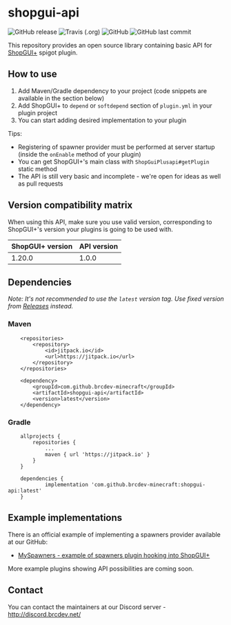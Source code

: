 # shopgui-api 
![GitHub release](https://img.shields.io/github/release/brcdev-minecraft/shopgui-api)
![Travis (.org)](https://img.shields.io/travis/brcdev-minecraft/shopgui-api)
![GitHub](https://img.shields.io/github/license/brcdev-minecraft/shopgui-api)
![GitHub last commit](https://img.shields.io/github/last-commit/brcdev-minecraft/shopgui-api)

This repository provides an open source library containing basic API for [ShopGUI+](https://www.spigotmc.org/resources/shopgui-1-7-1-14.6515/) spigot plugin.

## How to use
1. Add Maven/Gradle dependency to your project (code snippets are available in the section below)
2. Add ShopGUI+ to `depend` or `softdepend` section of `plugin.yml` in your plugin project
3. You can start adding desired implementation to your plugin

Tips:
* Registering of spawner provider must be performed at server startup (inside the `onEnable` method of your plugin)
* You can get ShopGUI+'s main class with `ShopGuiPlusapi#getPlugin` static method
* The API is still very basic and incomplete - we're open for ideas as well as pull requests

## Version compatibility matrix
When using this API, make sure you use valid version, corresponding to ShopGUI+'s version your plugins is going to be used with.

| ShopGUI+ version  | API version |
| --- | --- |
| 1.20.0 | 1.0.0  


## Dependencies
_Note: It's not recommended to use the `latest` version tag. Use fixed version from [Releases](../releases) instead._ 
### Maven
```
	<repositories>
		<repository>
		    <id>jitpack.io</id>
		    <url>https://jitpack.io</url>
		</repository>
	</repositories>
```
```
	<dependency>
	    <groupId>com.github.brcdev-minecraft</groupId>
	    <artifactId>shopgui-api</artifactId>
	    <version>latest</version>
	</dependency>
```

### Gradle
```
	allprojects {
		repositories {
			...
			maven { url 'https://jitpack.io' }
		}
	}
```
```
	dependencies {
	        implementation 'com.github.brcdev-minecraft:shopgui-api:latest'
	}
```

## Example implementations
There is an official example of implementing a spawners provider available at our GitHub:
* [MySpawners - example of spawners plugin hooking into ShopGUI+](https://github.com/brcdev-minecraft/shopgui-api-example-spawner-provider)

More example plugins showing API possibilities are coming soon.

## Contact
You can contact the maintainers at our Discord server - http://discord.brcdev.net/
